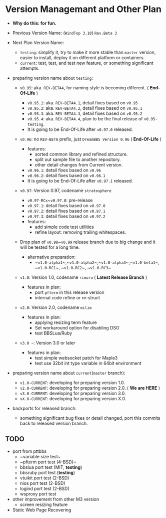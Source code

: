 # Version Managemant and Other Plan

* **Why do this: for fun.**

* Previous Version Name: (`WindTop 3.10`) `Rev.Beta 3`

* Next Plan Version Name:
    + `testing`: simplify it, try to make it more stable than `master` version, easier to install, deploy it on different platform or containers.
    + `current`: test, test, and test new feature, or something significant attempts.

* preparing version name about `testing`:

    + `v0.95`: aka. `REV-BETA4`, for naming style is becoming different. ( **End-Of-Life** )
        - `v0.95.1`: aka. `REV-BETA4.1`, detail fixes based on `v0.95`
        - `v0.95.2`: aka. `REV-BETA4.2`, detail fixes based on `v0.95.1`
        - `v0.95.3`: aka. `REV-BETA4.3`, detail fixes based on `v0.95.2`
        - `v0.95.4`: aka. `REV-BETA4.4`, plan to be the final release of `v0.95-testing`.
        - It is going to be End-Of-Life after `v0.97.0` released.

    + `v0.96`: no `REV-BETA` prefix, just `DreamBBS Version 0.96` ( **End-Of-Life** )
        - features: 
          * sorted common library and refined structure.
          * split out sample file to another repository.
          * other detail changes from Current version.
        - `v0.96.1`: detail fixes based on `v0.96`
        - `v0.96.2`: detail fixes based on `v0.96.1`
        - It is going to be End-Of-Life after `v0.97.1` released.

    + `v0.97`: Version 0.97, codename `stratosphere` 
        - `v0.97-RCx`~`v0.97.0`: pre-release
        - `v0.97.1`: detail fixes based on `v0.97.0`
        - `v0.97.2`: detail fixes based on `v0.97.1` 
        - `v0.97.3`: detail fixes based on `v0.97.2`
        - features:
          * add simple code test utilities
          * refine layout: removing trailing whitespaces.
    + Drop plan of `v0.98`~`v0.99` release branch due to big change and it will be tested for a long time.
        - alternative preparation:
          * ~`v1.0-alpha1`~,~`v1.0-alpha2`~,~`v1.0-alpha3`~,~`v1.0-beta1`~, ~`v1.0-RC1`~, ~`v1.0-RC2`~, ~`v1.0-RC3`~
    + `v1.0`: Version 1.0, codename `rimuru` ( **Latest Release Branch** )
        - features in plan:
          * port `pfterm` in this release version
          * internal code refine or re-struct
    + `v2.0`: Version 2.0, codename `milim`
        - features in plan:
          * applying resizing term feature
          * Set workaround option for disabling DSO
          * test BBSLua/Ruby
    + `v3.0 ~`: Version 3.0 or later
        - features in plan:
          * test simple websocket patch for Maple3
          * test use 32bit int type variable in 64bit environment

* preparing version name about `current`(`master` branch):
    + `v1.0-CURRENT`: developing for preparing version 1.0.
    + `v2.0-CURRENT`: developing for preparing version 2.0. ( **We are HERE** )
    + `v3.0-CURRENT`: developing for preparing version 3.0.
    + `vX.0-CURRENT`: developing for preparing version X.0.

* backports for released branch:
    + something significant bug fixes or detail changed, port this commits back to released version branch.

## TODO
- port from pttbbs
    * ~variable size test~
    * ~pfterm port test (4-BSD)~
    * bbslua port test (MIT, **testing**)
    * bbsruby port test (**testing**)
    * vtuikit port test (2-BSD)
    * nios port test (2-BSD)
    * logind port test (2-BSD)
    * wsproxy port test
- other improvement from other M3 version
    * screen resizing feature
- Static Web Page Recovering
